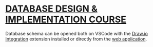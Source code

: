 # [DATABASE DESIGN & IMPLEMENTATION COURSE](https://www.amigoscode.com/courses/database-design)


Database schema can be opened both on VSCode with the [Draw.io Integration](https://marketplace.visualstudio.com/items?itemName=hediet.vscode-drawio) extension installed or directly from the [web application](https://www.drawio.com/).
